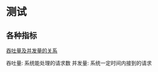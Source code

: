 # 测试
## 各种指标
[吞吐量及并发量的关系](https://www.bilibili.com/video/BV1ry4y1f78W/?spm_id_from=..search-card.all.click&vd_source=eabc2c22ae7849c2c4f31815da49f209)

吞吐量: 系统能处理的请求数
并发量: 系统一定时间内接到的请求